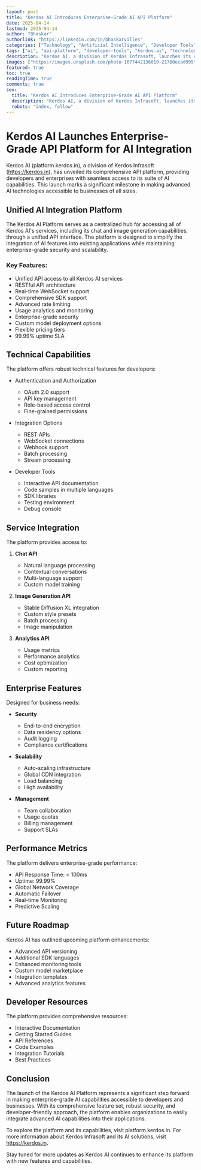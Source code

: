 ```yaml
---
layout: post
title: "Kerdos AI Introduces Enterprise-Grade AI API Platform"
date: 2025-04-14
lastmod: 2025-04-14
author: "Bhaskar"
authorlink: "https://linkedin.com/in/bhaskarvilles"
categories: ["Technology", "Artificial Intelligence", "Developer Tools"]
tags: ["ai", "api-platform", "developer-tools", "kerdos-ai", "technology", "enterprise"]
description: "Kerdos AI, a division of Kerdos Infrasoft, launches its comprehensive API platform, enabling seamless integration of AI capabilities into enterprise applications."
images: ["https://images.unsplash.com/photo-1677442136019-21780ecad995"]
featured: true
toc: true
readingTime: true
comments: true
seo:
  title: "Kerdos AI Introduces Enterprise-Grade AI API Platform"
  description: "Kerdos AI, a division of Kerdos Infrasoft, launches its comprehensive API platform, enabling seamless integration of AI capabilities into enterprise applications."
  robots: "index, follow"
---
```


# Kerdos AI Launches Enterprise-Grade API Platform for AI Integration

Kerdos AI (platform.kerdos.in), a division of Kerdos Infrasoft (https://kerdos.in), has unveiled its comprehensive API platform, providing developers and enterprises with seamless access to its suite of AI capabilities. This launch marks a significant milestone in making advanced AI technologies accessible to businesses of all sizes.

## Unified AI Integration Platform

The Kerdos AI Platform serves as a centralized hub for accessing all of Kerdos AI's services, including its chat and image generation capabilities, through a unified API interface. The platform is designed to simplify the integration of AI features into existing applications while maintaining enterprise-grade security and scalability.

### Key Features:

- Unified API access to all Kerdos AI services
- RESTful API architecture
- Real-time WebSocket support
- Comprehensive SDK support
- Advanced rate limiting
- Usage analytics and monitoring
- Enterprise-grade security
- Custom model deployment options
- Flexible pricing tiers
- 99.99% uptime SLA

## Technical Capabilities

The platform offers robust technical features for developers:

- Authentication and Authorization
  - OAuth 2.0 support
  - API key management
  - Role-based access control
  - Fine-grained permissions

- Integration Options
  - REST APIs
  - WebSocket connections
  - Webhook support
  - Batch processing
  - Stream processing

- Developer Tools
  - Interactive API documentation
  - Code samples in multiple languages
  - SDK libraries
  - Testing environment
  - Debug console

## Service Integration

The platform provides access to:

1. **Chat API**
   - Natural language processing
   - Contextual conversations
   - Multi-language support
   - Custom model training

2. **Image Generation API**
   - Stable Diffusion XL integration
   - Custom style presets
   - Batch processing
   - Image manipulation

3. **Analytics API**
   - Usage metrics
   - Performance analytics
   - Cost optimization
   - Custom reporting

## Enterprise Features

Designed for business needs:

- **Security**
  - End-to-end encryption
  - Data residency options
  - Audit logging
  - Compliance certifications

- **Scalability**
  - Auto-scaling infrastructure
  - Global CDN integration
  - Load balancing
  - High availability

- **Management**
  - Team collaboration
  - Usage quotas
  - Billing management
  - Support SLAs

## Performance Metrics

The platform delivers enterprise-grade performance:

- API Response Time: < 100ms
- Uptime: 99.99%
- Global Network Coverage
- Automatic Failover
- Real-time Monitoring
- Predictive Scaling

## Future Roadmap

Kerdos AI has outlined upcoming platform enhancements:

- Advanced API versioning
- Additional SDK languages
- Enhanced monitoring tools
- Custom model marketplace
- Integration templates
- Advanced analytics features

## Developer Resources

The platform provides comprehensive resources:

- Interactive Documentation
- Getting Started Guides
- API References
- Code Examples
- Integration Tutorials
- Best Practices

## Conclusion

The launch of the Kerdos AI Platform represents a significant step forward in making enterprise-grade AI capabilities accessible to developers and businesses. With its comprehensive feature set, robust security, and developer-friendly approach, the platform enables organizations to easily integrate advanced AI capabilities into their applications.

To explore the platform and its capabilities, visit platform.kerdos.in. For more information about Kerdos Infrasoft and its AI solutions, visit https://kerdos.in.

Stay tuned for more updates as Kerdos AI continues to enhance its platform with new features and capabilities. 
